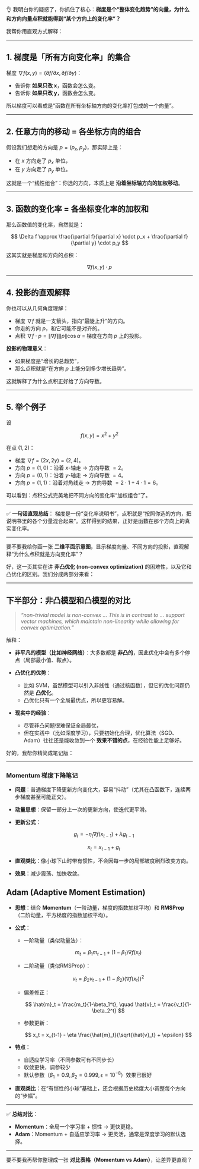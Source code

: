 👌 我明白你的疑惑了，你抓住了核心：**梯度是个“整体变化趋势”的向量，为什么和方向向量点积就能得到“某个方向上的变化率”？**

我帮你用直观方式解释：

---

## 1. 梯度是「所有方向变化率」的集合

梯度 $\nabla f(x,y) = (\partial f/\partial x, \partial f/\partial y)$：

* 告诉你 **如果只改 x**，函数会怎么变。
* 告诉你 **如果只改 y**，函数会怎么变。

所以梯度可以看成是“函数在所有坐标轴方向的变化率打包成的一个向量”。

---

## 2. 任意方向的移动 = 各坐标方向的组合

假设我们想走的方向是 $p = (p_x, p_y)$，那实际上是：

* 在 $x$ 方向走了 $p_x$ 单位，
* 在 $y$ 方向走了 $p_y$ 单位。

这就是一个“线性组合”：你选的方向，本质上是 **沿着坐标轴方向的加权移动**。

---

## 3. 函数的变化率 = 各坐标变化率的加权和

那么函数值的变化率，自然就是：

$$
\Delta f \approx \frac{\partial f}{\partial x} \cdot p_x + \frac{\partial f}{\partial y} \cdot p_y
$$

这其实就是梯度和方向的点积：

$$
\nabla f(x,y) \cdot p
$$

---

## 4. 投影的直观解释

你也可以从几何角度理解：

* 梯度 $\nabla f$ 就是一支箭头，指向“最陡上升”的方向。
* 你走的方向 $p$，和它可能不是对齐的。
* 点积 $\nabla f \cdot p = \|\nabla f\|\|p\|\cos\alpha$
  \= 梯度在方向 $p$ 上的投影。

**投影的物理意义**：

* 如果梯度是“增长的总趋势”，
* 那么点积就是“在方向 $p$ 上能分到多少增长趋势”。

这就解释了为什么点积正好给了方向导数。

---

## 5. 举个例子

设

$$
f(x,y) = x^2 + y^2
$$

在点 $(1,2)$：

* 梯度 $\nabla f = (2x, 2y) = (2,4)$。
* 方向 $p=(1,0)$：沿着 $x$-轴走 → 方向导数 $= 2$。
* 方向 $p=(0,1)$：沿着 $y$-轴走 → 方向导数 $= 4$。
* 方向 $p=(1,1)$：沿着对角线走 → 方向导数 $= 2\cdot 1 + 4\cdot 1 = 6$。

可以看到：点积公式完美地把不同方向的变化率“加权组合”了。

---

✅ **一句话直观总结**：
梯度是一份“变化率说明书”，点积就是“按照你选的方向，把说明书里的各个分量混合起来”。这样得到的结果，正好是函数在那个方向上的真实变化率。

---

要不要我给你画一张 **二维平面示意图**，显示梯度向量、不同方向的投影，直观解释“为什么点积就是方向变化率”？



好，这一页其实在讲 **非凸优化 (non-convex optimization)** 的困难性，以及它和凸优化的区别。我们分成两部分来看：

---


##  下半部分：非凸模型和凸模型的对比

> *“non-trivial model is non-convex … This is in contrast to … support vector machines, which maintain non-linearity while allowing for convex optimization.”*

解释：

* **非平凡的模型（比如神经网络）**：大多数都是 **非凸的**，因此优化中会有多个停点（局部最小值、鞍点）。
* **凸优化的优势**：

  * 比如 SVM，虽然模型可以引入非线性（通过核函数），但它的优化问题仍然是 **凸优化**。
  * 凸优化只有一个全局最优点，所以更容易解。
* **现实中的经验**：

  * 尽管非凸问题很难保证全局最优，
  * 但在实践中（比如深度学习），只要初始化合理，优化算法（SGD、Adam）往往还是能收敛到一个 **效果不错的点**，在经验性能上足够好。



好的，我帮你精简成笔记版：

---

###  Momentum 梯度下降笔记

* **问题**：普通梯度下降更新方向变化大，容易“抖动”（尤其在凸函数下，连续两步梯度甚至可能正交）。
* **动量思想**：保留一部分上一次的更新方向，使迭代更平滑。
* **更新公式**：

  $$
  g_t = -\eta_t \nabla f(x_{t-1}) + \lambda g_{t-1}
  $$

  $$
  x_t = x_{t-1} + g_t
  $$
* **直观类比**：像小球下山时带有惯性，不会因每一步的局部坡度剧烈改变方向。
* **效果**：减少震荡、加快收敛。


## Adam (Adaptive Moment Estimation)

* **思想**：结合 **Momentum**（一阶动量，梯度的指数加权平均）和 **RMSProp**（二阶动量，平方梯度的指数加权平均）。
* **公式**：

  * 一阶动量（类似动量法）：

    $$
    m_t = \beta_1 m_{t-1} + (1-\beta_1) \nabla f(x_t)
    $$
  * 二阶动量（类似RMSProp）：

    $$
    v_t = \beta_2 v_{t-1} + (1-\beta_2) (\nabla f(x_t))^2
    $$
  * 偏差修正：

    $$
    \hat{m}_t = \frac{m_t}{1-\beta_1^t}, \quad \hat{v}_t = \frac{v_t}{1-\beta_2^t}
    $$
  * 参数更新：

    $$
    x_t = x_{t-1} - \eta \frac{\hat{m}_t}{\sqrt{\hat{v}_t} + \epsilon}
    $$
* **特点**：

  * 自适应学习率（不同参数可有不同步长）
  * 收敛更快，调参较少
  * 默认参数（$\beta_1=0.9, \beta_2=0.999, \epsilon=10^{-8}$）效果已很好
* **直观类比**：在“有惯性的小球”基础上，还会根据历史梯度大小调整每个方向的“步幅”。

---

✅ **总结对比**：

* **Momentum**：全局一个学习率 + 惯性 → 更快更稳。
* **Adam**：Momentum + 自适应学习率 → 更灵活，通常是深度学习的默认选择。

---

要不要我再帮你整理成一张 **对比表格（Momentum vs Adam）**，让差异更直观？

